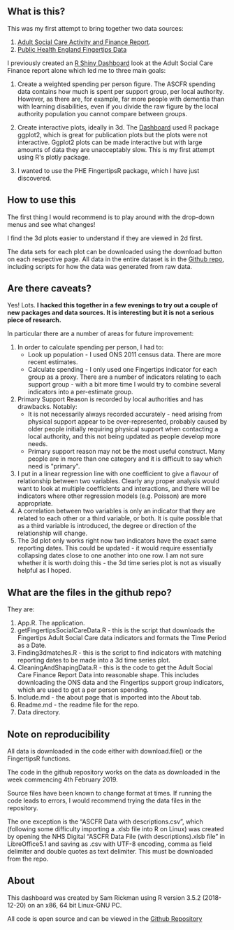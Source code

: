## What is this?

This was my first attempt to bring together two data sources:

1. [Adult Social Care Activity and Finance Report](https://digital.nhs.uk/data-and-information/publications/statistical/adult-social-care-activity-and-finance-report/2017-18).
2. [Public Health England Fingertips Data](https://fingertips.phe.org.uk/)

I previously created an [R Shiny Dashboard](https://samrickman.shinyapps.io/ascfr_dashboard/) look at the Adult Social Care Finance report alone which led me to three main goals:

1. Create a weighted spending per person figure. The ASCFR spending data contains how much is spent per support group, per local authority. However, as there are, for example, far more people with dementia than with learning disabilities, even if you divide the raw figure by the local authority population you cannot compare between groups.

2. Create interactive plots, ideally in 3d. The [Dashboard](https://samrickman.shinyapps.io/ascfr_dashboard/) used R package ggplot2, which is great for publication plots but the plots were not interactive. Ggplot2 plots can be made interactive but with large amounts of data they are unacceptably slow. This is my first attempt using R's plotly package. 

3. I wanted to use the PHE FingertipsR package, which I have just discovered.

## How to use this

The first thing I would recommend is to play around with the drop-down menus and see what changes!

I find the 3d plots easier to understand if they are viewed in 2d first. 

The data sets for each plot can be downloaded using the download button on each respective page. All data in the entire dataset is in the [Github repo](https://github.com/samrickman/), including scripts for how the data was generated from raw data.

## Are there caveats?

Yes! Lots. **I hacked this together in a few evenings to try out a couple of new packages and data sources. It is interesting but it is not a serious piece of research.** 

In particular there are a number of areas for future improvement:

1. In order to calculate spending per person, I had to:
    -   Look up population - I used ONS 2011 census data. There are more recent estimates.
    -   Calculate spending - I only used one Fingertips indicator for each group as a proxy. There are a number of indicators relating to each support group - with a bit more time I would try to combine several indicators into a per-estimate group.
2. Primary Support Reason is recorded by local authorities and has drawbacks. Notably:
    -   It is not necessarily always recorded accurately - need arising from physical support appear to be over-represented, probably caused by older people initially requiring physical support when contacting a local authority, and this not being updated as people develop more needs.
    -    Primary support reason may not be the most useful construct. Many people are in more than one category and it is difficult to say which need is "primary".
3. I put in a linear regression line with one coefficient to give a flavour of relationship between two variables. Clearly any proper analysis would want to look at multiple coefficients and interactions, and there will be indicators where other regression models (e.g. Poisson) are more appropriate.
4. A correlation between two variables is only an indicator that they are related to each other or a third variable, or both. It is quite possible that as a third variable is introduced, the degree or direction of the relationship will change.
5. The 3d plot only works right now two indicators have the exact same reporting dates. This could be updated - it would require essentially collapsing dates close to one another into one row. I am not sure whether it is worth doing this - the 3d time series plot is not as visually helpful as I hoped.

## What are the files in the github repo?

They are:

1. App.R. The application.
2. getFingertipsSocialCareData.R - this is the script that downloads the Fingertips Adult Social Care data indicators and formats the Time Period as a Date.
3. Finding3dmatches.R - this is the script to find indicators with matching reporting dates to be made into a 3d time series plot.
4. CleaningAndShapingData.R - this is the code to get the Adult Social Care Finance Report Data into reasonable shape. This includes downloading the ONS data and the Fingertips support group indicators, which are used to get a per person spending.
5. Include.md - the about page that is imported into the About tab. 
6. Readme.md - the readme file for the repo.
6. Data directory.

## Note on reproducibility 

All data is downloaded in the code either with download.file() or the FingertipsR functions.

The code in the github repository works on the data as downloaded in the week commencing 4th February 2019. 

Source files have been known to change format at times. If running the code leads to errors, I would recommend trying the data files in the repository.

The one exception is the “ASCFR Data with descriptions.csv”, which (following some difficulty importing a .xlsb file into R on Linux)  was created by opening the NHS Digital “ASCFR Data File (with descriptions).xlsb file” in LibreOffice5.1 and saving as .csv with UTF-8 encoding, comma as field delimiter and double quotes as text delimiter. This must be downloaded from the repo. 

## About

This dashboard was created by Sam Rickman using R version 3.5.2 (2018-12-20) on an x86, 64 bit Linux-GNU PC. 

All code is open source and can be viewed in the [Github Repository](https://github.com/samrickman/ASC_Fingertips_Spending)

